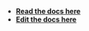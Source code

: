 - [**Read the docs here**](https://cycle.js.org/api/rxjs-run.html)
- [**Edit the docs here**](https://github.com/cyclejs/cyclejs/blob/master/docs/content/api/rxjs-run.md)
